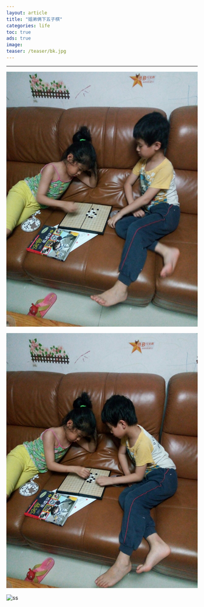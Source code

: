 ```yaml
---
layout: article
title: "姐弟俩下五子棋"
categories: life
toc: true
ads: true
image:
teaser: /teaser/bk.jpg
---
```


---


![ss](https://github.com/storage201602/storage201602/blob/master/myhome2016/_posts/life/2016-04-23-2221life.md/0423_118.jpg?raw=true)

![ss](https://github.com/storage201602/storage201602/blob/master/myhome2016/_posts/life/2016-04-23-2221life.md/0423_119.jpg?raw=true)

![ss](https://github.com/storage201602/storage201602/blob/master/myhome2016/_posts/life/2016-04-23-2221life.md/0423_200.jpg?raw=true)

